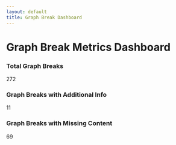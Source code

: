 ```yaml
---
layout: default
title: Graph Break Dashboard
---
```


# Graph Break Metrics Dashboard

<div class="metric-container">
    <div class="metric-box">
        <h3>Total Graph Breaks</h3>
        <p>272</p>
    </div>
    <div class="metric-box">
        <h3>Graph Breaks with Additional Info</h3>
        <p>11</p>
    </div>
    <div class="metric-box">
        <h3>Graph Breaks with Missing Content</h3>
        <p>69</p>
    </div>
</div>

